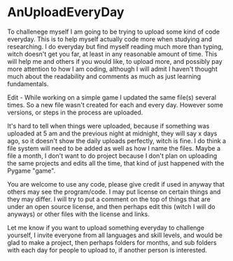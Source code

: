 # AnUploadEveryDay
To challenege myself I am going to be trying to upload some kind of code everyday. This is to help myself actually code more when studying and researching. I do everyday but find myself reading much more than typing, witch doesn't get you far, at least in any reasonable amount of time. This will help me and others if you would like, to upload more, and possibly pay more attention to how I am coding, although I will admit I haven't thought much about the readability and comments as much as just learning fundamentals.

Edit - While working on a simple game I updated the same file(s) several times. So a new file wasn't created for each and every day. However some versions, or steps in the process are uploaded.

It's hard to tell when things were uploaded, because if something was uploaded at 5 am and the previous night at midnight, they will say x days ago, so it doesn't show the daily uploads perfectly, witch is fine. I do think a file system will need to be added as well as how I name the files. Maybe a file a month, I don't want to do project because I don't plan on uploading the same projects and edits all the time, that kind of just happened with the Pygame "game".

You are welcome to use any code, please give credit if used in anyway that others may see the program/code. I may put license on certain things and they may differ. I will try to put a comment on the top of things that are under an open source license, and then perhaps edit this (witch I will do anyways) or other files with the license and links.

Let me know if you want to upload something everyday to challenge yourself, I invite everyone from all languages and skill levels, and would be glad to make a project, then perhaps folders for months, and sub folders with each day for people to upload to, if another person is interested.
